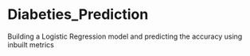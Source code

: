 # Diabeties_Prediction
Building a Logistic Regression model and predicting the accuracy using inbuilt metrics
